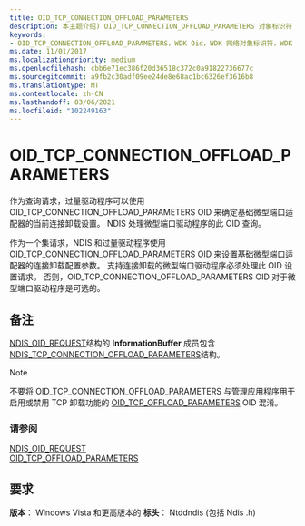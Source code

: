 ```yaml
---
title: OID_TCP_CONNECTION_OFFLOAD_PARAMETERS
description: 本主题介绍) OID_TCP_CONNECTION_OFFLOAD_PARAMETERS 对象标识符 (OID。
keywords:
- OID_TCP_CONNECTION_OFFLOAD_PARAMETERS，WDK Oid，WDK 网络对象标识符，WDK 网络 Oid
ms.date: 11/01/2017
ms.localizationpriority: medium
ms.openlocfilehash: cbb6e71ec386f20d36518c372c0a91822736677c
ms.sourcegitcommit: a9fb2c30adf09ee24de8e68ac1bc6326ef3616b8
ms.translationtype: MT
ms.contentlocale: zh-CN
ms.lasthandoff: 03/06/2021
ms.locfileid: "102249163"
---
```

# <a name="oid_tcp_connection_offload_parameters"></a>OID_TCP_CONNECTION_OFFLOAD_PARAMETERS

作为查询请求，过量驱动程序可以使用 OID_TCP_CONNECTION_OFFLOAD_PARAMETERS OID 来确定基础微型端口适配器的当前连接卸载设置。 NDIS 处理微型端口驱动程序的此 OID 查询。

作为一个集请求，NDIS 和过量驱动程序使用 OID_TCP_CONNECTION_OFFLOAD_PARAMETERS OID 来设置基础微型端口适配器的连接卸载配置参数。 支持连接卸载的微型端口驱动程序必须处理此 OID 设置请求。 否则，OID_TCP_CONNECTION_OFFLOAD_PARAMETERS OID 对于微型端口驱动程序是可选的。

## <a name="remarks"></a>备注

[NDIS_OID_REQUEST](/windows-hardware/drivers/ddi/oidrequest/ns-oidrequest-ndis_oid_request)结构的 **InformationBuffer** 成员包含 [NDIS_TCP_CONNECTION_OFFLOAD_PARAMETERS](/windows-hardware/drivers/ddi/ndischimney/ns-ndischimney-_ndis_tcp_connection_offload_parameters)结构。

> [!NOTE]
> 不要将 OID_TCP_CONNECTION_OFFLOAD_PARAMETERS 与管理应用程序用于启用或禁用 TCP 卸载功能的 [OID_TCP_OFFLOAD_PARAMETERS](oid-tcp-offload-parameters.md) OID 混淆。

### <a name="see-also"></a>请参阅

[NDIS_OID_REQUEST](/windows-hardware/drivers/ddi/oidrequest/ns-oidrequest-ndis_oid_request)  
[OID_TCP_OFFLOAD_PARAMETERS](oid-tcp-offload-parameters.md)

## <a name="requirements"></a>要求

**版本**： Windows Vista 和更高版本的 **标头**： Ntddndis (包括 Ndis .h) 
